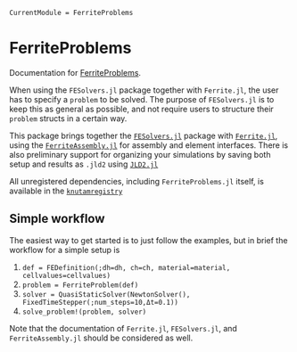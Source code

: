 ```@meta
CurrentModule = FerriteProblems
```

# FerriteProblems

Documentation for [FerriteProblems](https://github.com/KnutAM/FerriteProblems.jl).

When using the `FESolvers.jl` package together with `Ferrite.jl`, 
the user has to specify a `problem` to be solved. 
The purpose of `FESolvers.jl` is to keep this as general as possible, 
and not require users to structure their `problem` structs in a certain way. 

This package brings together the 
[`FESolvers.jl`](https://github.com/KnutAM/FESolvers.jl)
package with 
[`Ferrite.jl`](https://github.com/Ferrite-FEM/Ferrite.jl),
using the 
[`FerriteAssembly.jl`](https://github.com/KnutAM/FerriteAssembly.jl) for assembly and element interfaces. 
There is also preliminary support for organizing your simulations 
by saving both setup and results as `.jld2` using [`JLD2.jl`](https://github.com/JuliaIO/JLD2.jl)

All unregistered dependencies, including `FerriteProblems.jl` itself, 
is available in the [`knutamregistry`](https://github.com/KnutAM/knutamregistry)

## Simple workflow
The easiest way to get started is to just follow the examples, but in brief the workflow
for a simple setup is

1. `def = FEDefinition(;dh=dh, ch=ch, material=material, cellvalues=cellvalues)`
2. `problem = FerriteProblem(def)`
3. `solver = QuasiStaticSolver(NewtonSolver(), FixedTimeStepper(;num_steps=10,Δt=0.1))`
4. `solve_problem!(problem, solver)`

Note that the documentation of `Ferrite.jl`, `FESolvers.jl`, and
`FerriteAssembly.jl` should be considered as well. 